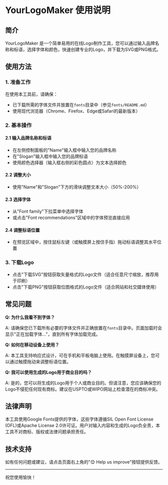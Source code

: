 # YourLogoMaker 使用说明

## 简介

YourLogoMaker 是一个简单易用的在线Logo制作工具，您可以通过输入品牌名称和标语，选择字体和颜色，快速创建专业的Logo，并下载为SVG或PNG格式。

## 使用方法

### 1. 准备工作

在使用本工具前，请确保：

- 已下载所需的字体文件并放置在`fonts`目录中（参见`fonts/README.md`）
- 使用现代浏览器（Chrome、Firefox、Edge或Safari的最新版本）

### 2. 基本操作

#### 2.1 输入品牌名称和标语

- 在左侧控制面板的"Name"输入框中输入您的品牌名称
- 在"Slogan"输入框中输入您的品牌标语
- 使用颜色选择器（输入框右侧的彩色圆点）为文本选择颜色

#### 2.2 调整大小

- 使用"Name"和"Slogan"下方的滑块调整文本大小（50%-200%）

#### 2.3 选择字体

- 从"Font family"下拉菜单中选择字体
- 或点击"Font recommendations"区域中的字体预览直接应用

#### 2.4 调整标语位置

- 在预览区域中，按住鼠标左键（或触摸屏上按住手指）拖动标语调整其水平位置

### 3. 下载Logo

- 点击"下载SVG"按钮获取矢量格式的Logo文件（适合任意尺寸缩放，推荐用于印刷）
- 点击"下载PNG"按钮获取位图格式的Logo文件（适合网站和社交媒体使用）

## 常见问题

**Q: 为什么我看不到字体？**

A: 请确保您已下载所有必要的字体文件并正确放置在`fonts`目录中。页面加载时会显示"正在加载字体..."，直到所有字体加载完成。

**Q: 如何在移动设备上使用？**

A: 本工具支持响应式设计，可在手机和平板电脑上使用。在触摸屏设备上，您可以通过触摸拖动来调整标语位置。

**Q: 我可以使用生成的Logo用于商业目的吗？**

A: 是的，您可以将生成的Logo用于个人或商业目的。但请注意，您应该确保您的Logo不侵犯任何现有商标。建议在USPTO或WIPO网站上检查潜在的商标冲突。

## 法律声明

本工具使用Google Fonts提供的字体，这些字体遵循SIL Open Font License (OFL)或Apache License 2.0许可证。用户对输入内容和生成的Logo负全责，本工具不对商标、版权或法律问题承担责任。

## 技术支持

如有任何问题或建议，请点击页面右上角的"😊 Help us improve"按钮提供反馈。

---

祝您使用愉快！